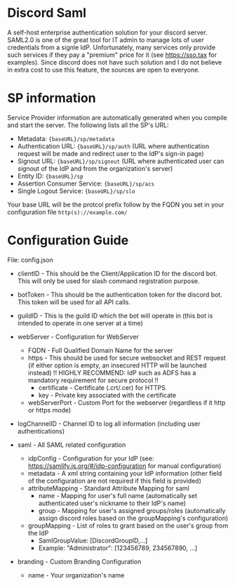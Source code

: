 # Discord Saml
A self-host enterprise authentication solution for your discord server. SAML2.0 is one of the great tool for IT admin to manage lots of user credentials from a signle IdP. Unfortunately, many services only provide such services if they pay a "premium" price for it (see https://sso.tax for examples). Since discord does not have such solution and I do not believe in extra cost to use this feature, the sources are open to everyone.

# SP information
Service Provider information are automatically generated when you compile and start the server. The following lists all the SP's URL:
* Metadata: `{baseURL}/sp/metadata`
* Authentication URL: `{baseURL}/sp/auth` (URL where authentication request will be made and redirect user to the IdP's sign-in page)
* Signout URL: `{baseURL}/sp/signout` (URL where authenticated user can signout of the IdP and from the organization's server)
* Entity ID: `{baseURL}/sp`
* Assertion Consumer Service: `{baseURL}/sp/acs`
* Single Logout Service: `{baseURL}/sp/slo`

Your base URL will be the protcol prefix follow by the FQDN you set in your configuration file `http(s)://example.com/`


# Configuration Guide
File: config.json
* clientID - This should be the Client/Application ID for the discord bot. This will only be used for slash command registration purpose.
* botToken - This should be the authentication token for the discord bot. This token will be used for all API calls.
* guildID - This is the guild ID which the bot will operate in (this bot is intended to operate in one server at a time) 
* webServer - Configuration for WebServer
    * FQDN - Full Qualified Domain Name for the server
    * https - This should be used for secure websocket and REST request (if either option is empty, an insecured HTTP will be launched instead) !! HIGHLY RECOMMEND: IdP such as ADFS has a mandatory requirement for secure protocol !!
        * certificate - Certificate (.crt/.cer) for HTTPS
        * key - Private key associated with the certificate
    * webServerPort - Custom Port for the webserver (regardless if it http or https mode)
* logChannelID - Channel ID to log all information (including user authentications)
* saml - All SAML related configuration
    * idpConfig - Configuration for your IdP (see: https://samlify.js.org/#/idp-configuration for manual configuration)
    * metadata - A xml string containing your IdP information (other field of the configuration are not required if this field is provided)
    * attributeMapping - Standard Attribute Mapping for saml
        * name - Mapping for user's full name (automatically set authenticated user's nickname to their IdP's name)
        * group - Mapping for user's assigned groups/roles (automatically assign discord roles based on the groupMapping's configuration)
    * groupMapping - List of roles to grant based on the user's group from the IdP
        * SamlGroupValue: [DiscordGroupID,...]
        * Example: "Administrator": [123456789, 234567890, ...]

* branding - Custom Branding Configuration
    * name - Your organization's name